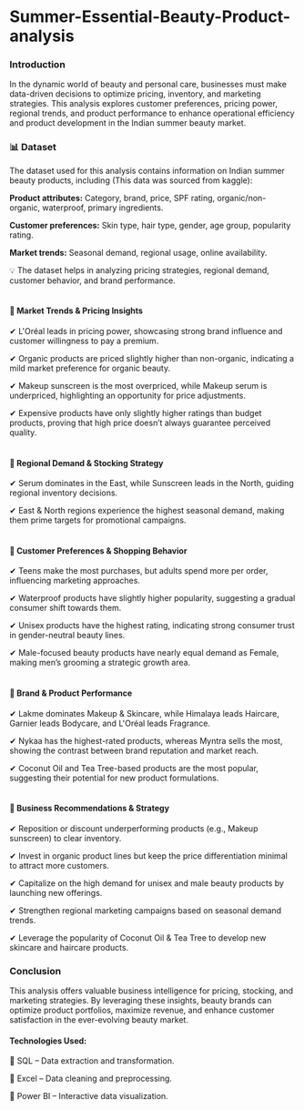 # Summer-Essential-Beauty-Product-analysis
### **Introduction**

In the dynamic world of beauty and personal care, businesses must make data-driven decisions to optimize pricing, inventory, and marketing strategies. This analysis explores customer preferences, pricing power, regional trends, and product performance to enhance operational efficiency and product development in the Indian summer beauty market.



 ### **📊 Dataset**

The dataset used for this analysis contains information on Indian summer beauty products, including
(This data was sourced from kaggle):

**Product attributes:** Category, brand, price, SPF rating, organic/non-organic, waterproof, primary ingredients.

**Customer preferences:** Skin type, hair type, gender, age group, popularity rating.

**Market trends:** Seasonal demand, regional usage, online availability.


💡 The dataset helps in analyzing pricing strategies, regional demand, customer behavior, and brand performance. 





 #### <br>  **🔹 Market Trends & Pricing Insights**

✔ L'Oréal leads in pricing power, showcasing strong brand influence and customer willingness to pay a premium.

✔ Organic products are priced slightly higher than non-organic, indicating a mild market preference for organic beauty.

✔ Makeup sunscreen is the most overpriced, while Makeup serum is underpriced, highlighting an opportunity for price adjustments.

✔ Expensive products have only slightly higher ratings than budget products, proving that high price doesn’t always guarantee perceived quality.





 #### <br> **🔹 Regional Demand & Stocking Strategy**

✔ Serum dominates in the East, while Sunscreen leads in the North, guiding regional inventory decisions.

✔ East & North regions experience the highest seasonal demand, making them prime targets for promotional campaigns.




 #### <br> **🔹 Customer Preferences & Shopping Behavior**

✔ Teens make the most purchases, but adults spend more per order, influencing marketing approaches.

✔ Waterproof products have slightly higher popularity, suggesting a gradual consumer shift towards them.

✔ Unisex products have the highest rating, indicating strong consumer trust in gender-neutral beauty lines.

✔ Male-focused beauty products have nearly equal demand as Female, making men’s grooming a strategic growth area.




 #### <br> **🔹 Brand & Product Performance**

✔ Lakme dominates Makeup & Skincare, while Himalaya leads Haircare, Garnier leads Bodycare, and L'Oréal leads Fragrance.

✔ Nykaa has the highest-rated products, whereas Myntra sells the most, showing the contrast between brand reputation and market reach.

✔ Coconut Oil and Tea Tree-based products are the most popular, suggesting their potential for new product formulations.




 #### <br> **🔹 Business Recommendations & Strategy**

✔ Reposition or discount underperforming products (e.g., Makeup sunscreen) to clear inventory.

✔ Invest in organic product lines but keep the price differentiation minimal to attract more customers.

✔ Capitalize on the high demand for unisex and male beauty products by launching new offerings.

✔ Strengthen regional marketing campaigns based on seasonal demand trends.

✔ Leverage the popularity of Coconut Oil & Tea Tree to develop new skincare and haircare products.




### **Conclusion**

This analysis offers valuable business intelligence for pricing, stocking, and marketing strategies. By leveraging these insights, beauty brands can optimize product portfolios, maximize revenue, and enhance customer satisfaction in the ever-evolving beauty market.




#### **Technologies Used:**

🔹 SQL – Data extraction and transformation.

🔹 Excel – Data cleaning and preprocessing.

🔹 Power BI – Interactive data visualization.
